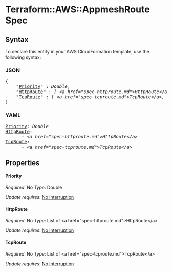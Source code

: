 # Terraform::AWS::AppmeshRoute Spec

## Syntax

To declare this entity in your AWS CloudFormation template, use the following syntax:

### JSON

<pre>
{
    "<a href="#priority" title="Priority">Priority</a>" : <i>Double</i>,
    "<a href="#httproute" title="HttpRoute">HttpRoute</a>" : <i>[ &lt;a href=&#34;spec-httproute.md&#34;&gt;HttpRoute&lt;/a&gt;, ... ]</i>,
    "<a href="#tcproute" title="TcpRoute">TcpRoute</a>" : <i>[ &lt;a href=&#34;spec-tcproute.md&#34;&gt;TcpRoute&lt;/a&gt;, ... ]</i>
}
</pre>

### YAML

<pre>
<a href="#priority" title="Priority">Priority</a>: <i>Double</i>
<a href="#httproute" title="HttpRoute">HttpRoute</a>: <i>
      - &lt;a href=&#34;spec-httproute.md&#34;&gt;HttpRoute&lt;/a&gt;</i>
<a href="#tcproute" title="TcpRoute">TcpRoute</a>: <i>
      - &lt;a href=&#34;spec-tcproute.md&#34;&gt;TcpRoute&lt;/a&gt;</i>
</pre>

## Properties

#### Priority

_Required_: No
_Type_: Double

_Update requires_: [No interruption](https://docs.aws.amazon.com/AWSCloudFormation/latest/UserGuide/using-cfn-updating-stacks-update-behaviors.html#update-no-interrupt)

#### HttpRoute

_Required_: No
_Type_: List of &lt;a href=&#34;spec-httproute.md&#34;&gt;HttpRoute&lt;/a&gt;

_Update requires_: [No interruption](https://docs.aws.amazon.com/AWSCloudFormation/latest/UserGuide/using-cfn-updating-stacks-update-behaviors.html#update-no-interrupt)

#### TcpRoute

_Required_: No
_Type_: List of &lt;a href=&#34;spec-tcproute.md&#34;&gt;TcpRoute&lt;/a&gt;

_Update requires_: [No interruption](https://docs.aws.amazon.com/AWSCloudFormation/latest/UserGuide/using-cfn-updating-stacks-update-behaviors.html#update-no-interrupt)

